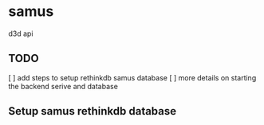 # samus

d3d api

## TODO

[ ] add steps to setup rethinkdb samus database
[ ] more details on starting the backend serive and database

## Setup samus rethinkdb database

